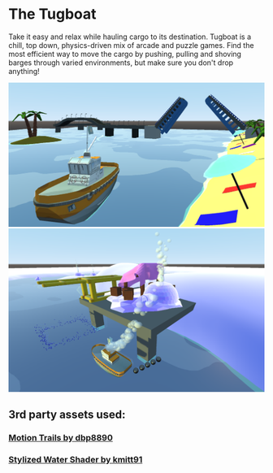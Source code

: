 
# The Tugboat

Take it easy and relax while hauling cargo to its destination.
Tugboat is a chill, top down, physics-driven mix of arcade and puzzle games.
Find the most efficient way to move the cargo by pushing, pulling and shoving barges through varied environments, but make sure you don't drop anything!

![environment](pics/tmp.png)
![ice](pics/ice_pic.png)


## 3rd party assets used:

### [Motion Trails by dbp8890](https://godotengine.org/asset-library/asset/286)
### [Stylized Water Shader by kmitt91](https://godotshaders.com/shader/stylized-water-shader/)

